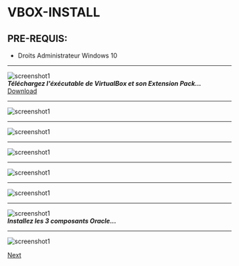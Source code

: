 # VBOX-INSTALL
## PRE-REQUIS:
- Droits Administrateur Windows 10  
___  

![screenshot1](IMG/01-vbox-install/00.png)  
***Téléchargez l'éxécutable de VirtualBox et son Extension Pack...***
[Download](https://www.virtualbox.org/wiki/Downloads)  
___  
![screenshot1](IMG/01-vbox-install/01.png)  
___  
![screenshot1](IMG/01-vbox-install/02.png)  
___  
![screenshot1](IMG/01-vbox-install/03.png)  
___  
![screenshot1](IMG/01-vbox-install/04.png)  
___  
![screenshot1](IMG/01-vbox-install/05.png)  
___  
![screenshot1](IMG/01-vbox-install/06.png)  
***Installez les 3 composants Oracle...***  
___  
![screenshot1](IMG/01-vbox-install/07.png)  

[Next](02-vbox-config.md)